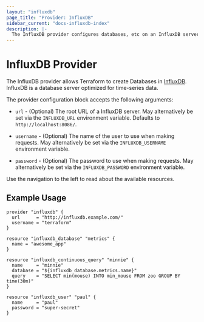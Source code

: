 ```yaml
---
layout: "influxdb"
page_title: "Provider: InfluxDB"
sidebar_current: "docs-influxdb-index"
description: |-
  The InfluxDB provider configures databases, etc on an InfluxDB server.
---
```


# InfluxDB Provider

The InfluxDB provider allows Terraform to create Databases in
[InfluxDB](https://influxdb.com/). InfluxDB is a database server optimized
for time-series data.

The provider configuration block accepts the following arguments:

* ``url`` - (Optional) The root URL of a InfluxDB server. May alternatively be
  set via the ``INFLUXDB_URL`` environment variable. Defaults to
  `http://localhost:8086/`.

* ``username`` - (Optional) The name of the user to use when making requests.
  May alternatively be set via the ``INFLUXDB_USERNAME`` environment variable.

* ``password`` - (Optional) The password to use when making requests.
  May alternatively be set via the ``INFLUXDB_PASSWORD`` environment variable.

Use the navigation to the left to read about the available resources.

## Example Usage

```
provider "influxdb" {
  url      = "http://influxdb.example.com/"
  username = "terraform"
}

resource "influxdb_database" "metrics" {
  name = "awesome_app"
}

resource "influxdb_continuous_query" "minnie" {
  name     = "minnie"
  database = "${influxdb_database.metrics.name}"
  query    = "SELECT min(mouse) INTO min_mouse FROM zoo GROUP BY time(30m)"
}

resource "influxdb_user" "paul" {
  name     = "paul"
  password = "super-secret"
}
```
